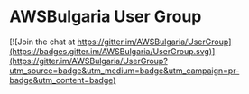 # AWSBulgaria User Group

[![Join the chat at https://gitter.im/AWSBulgaria/UserGroup](https://badges.gitter.im/AWSBulgaria/UserGroup.svg)](https://gitter.im/AWSBulgaria/UserGroup?utm_source=badge&utm_medium=badge&utm_campaign=pr-badge&utm_content=badge)
